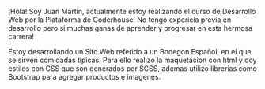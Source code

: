 ¡Hola! Soy Juan Martin, actualmente estoy realizando el curso de Desarrollo Web por la Plataforma de Coderhouse! No tengo expericia previa en desarrollo pero si muchas ganas de aprender y progresar en esta hermosa carrera!

Estoy desarrollando un Sito Web referido a un Bodegon Español, en el que se sirven comidadas tipicas. Para ello realizo la maquetacion con html y doy estilos con CSS que son generados por SCSS, ademas utilizo librerias como Bootstrap para agregar productos e imagenes.


